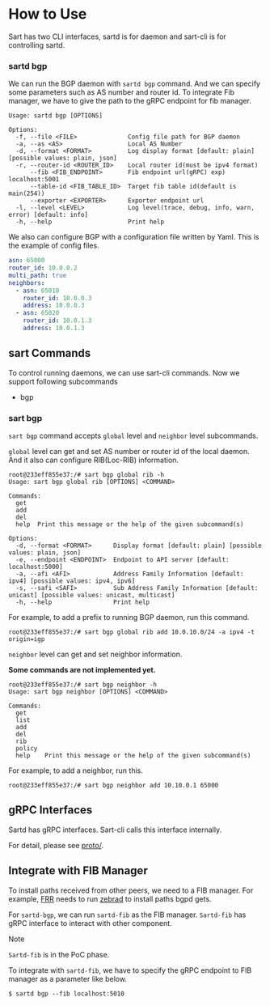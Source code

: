 # How to Use

Sart has two CLI interfaces, sartd is for daemon and sart-cli is for controlling sartd.

### sartd bgp

We can run the BGP daemon with `sartd bgp` command.
And we can specify some parameters such as AS number and router id.
To integrate Fib manager, we have to give the path to the gRPC endpoint for fib manager.

```console
Usage: sartd bgp [OPTIONS]

Options:
  -f, --file <FILE>              Config file path for BGP daemon
  -a, --as <AS>                  Local AS Number
  -d, --format <FORMAT>          Log display format [default: plain] [possible values: plain, json]
  -r, --router-id <ROUTER_ID>    Local router id(must be ipv4 format)
      --fib <FIB_ENDPOINT>       Fib endpoint url(gRPC) exp) localhost:5001
      --table-id <FIB_TABLE_ID>  Target fib table id(default is main(254))
      --exporter <EXPORTER>      Exporter endpoint url
  -l, --level <LEVEL>            Log level(trace, debug, info, warn, error) [default: info]
  -h, --help                     Print help
```

We also can configure BGP with a configuration file written by Yaml.
This is the example of config files.

```yaml
asn: 65000
router_id: 10.0.0.2
multi_path: true
neighbors:
  - asn: 65010
    router_id: 10.0.0.3
    address: 10.0.0.3
  - asn: 65020
    router_id: 10.0.1.3
    address: 10.0.1.3
```


## sart Commands

To control running daemons, we can use sart-cli commands.
Now we support following subcommands

- bgp

### sart bgp

`sart bgp` command accepts `global` level and `neighbor` level subcommands.

`global` level can get and set AS number or router id of the local daemon.
And it also can configure RIB(Loc-RIB) information.

```console
root@233eff855e37:/# sart bgp global rib -h
Usage: sart bgp global rib [OPTIONS] <COMMAND>

Commands:
  get
  add
  del
  help  Print this message or the help of the given subcommand(s)

Options:
  -d, --format <FORMAT>      Display format [default: plain] [possible values: plain, json]
  -e, --endpoint <ENDPOINT>  Endpoint to API server [default: localhost:5000]
  -a, --afi <AFI>            Address Family Information [default: ipv4] [possible values: ipv4, ipv6]
  -s, --safi <SAFI>          Sub Address Family Information [default: unicast] [possible values: unicast, multicast]
  -h, --help                 Print help
```

For example, to add a prefix to running BGP daemon, run this command.
```console
root@233eff855e37:/# sart bgp global rib add 10.0.10.0/24 -a ipv4 -t origin=igp
```

`neighbor` level can get and set neighbor information.

**Some commands are not implemented yet.**

```console
root@233eff855e37:/# sart bgp neighbor -h
Usage: sart bgp neighbor [OPTIONS] <COMMAND>

Commands:
  get
  list
  add
  del
  rib
  policy
  help    Print this message or the help of the given subcommand(s)
```

For example, to add a neighbor, run this.

```console
root@233eff855e37:/# sart bgp neighbor add 10.10.0.1 65000
```

## gRPC Interfaces

Sartd has gRPC interfaces.
Sart-cli calls this interface internally.

For detail, please see [proto/](https://github.com/teassyi/sart/blob/main/proto).

## Integrate with FIB Manager

To install paths received from other peers, we need to a FIB manager.
For example, [FRR](https://frrouting.org/) needs to run [zebrad](https://docs.frrouting.org/en/latest/zebra.html) to install paths bgpd gets.

For `sartd-bgp`, we can run `sartd-fib` as the FIB manager.
`Sartd-fib` has gRPC interface to interact with other component.

> [!NOTE]
>`Sartd-fib` is in the PoC phase.

To integrate with `sartd-fib`, we have to specify the gRPC endpoint to FIB manager as a parameter like below.

```console
$ sartd bgp --fib localhost:5010
```
